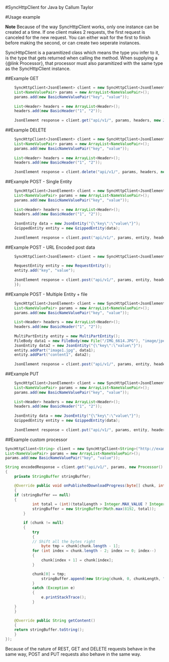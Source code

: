 #SyncHttpClient for Java by Callum Taylor

#Usage example

**Note** Because of the way SyncHttpClient works, only one instance can be created at a time. If one client makes 2 requests, the first request is canceled for the new request. You can either wait for the first to finish before making the second, or can create two seperate instances.

SyncHttpClient is a paramitized class which means the type you infer to it, is the type that gets returned when calling the method. When supplying a {@link Processor}, that processor must also paramitized with the same type as the SyncHttpClient instance.

##Example GET

```java
	SyncHttpClient<JsonElement> client = new SyncHttpClient<JsonElement>("http://example.com");
	List<NameValuePair> params = new ArrayList<NameValuePair>();
	params.add(new BasicNameValuePair("key", "value"));
	
	List<Header> headers = new ArrayList<Header>();
	headers.add(new BasicHeader("1", "2"));
	 
	JsonElement response = client.get("api/v1/", params, headers, new JsonProcessor());
```

##Example DELETE

```java
	SyncHttpClient<JsonElement> client = new SyncHttpClient<JsonElement>("http://example.com");
	List<NameValuePair> params = new ArrayList<NameValuePair>();
	params.add(new BasicNameValuePair("key", "value"));
	
	List<Header> headers = new ArrayList<Header>();
	headers.add(new BasicHeader("1", "2"));
	 
	JsonElement response = client.delete("api/v1/", params, headers, new JsonProcessor());
```

##Example POST - Single Entity

```java
	SyncHttpClient<JsonElement> client = new SyncHttpClient<JsonElement>("http://example.com");
	List<NameValuePair> params = new ArrayList<NameValuePair>();
	params.add(new BasicNameValuePair("key", "value"));
	
	List<Header> headers = new ArrayList<Header>();
	headers.add(new BasicHeader("1", "2"));
	
	JsonEntity data = new JsonEntity("{\"key\":\"value\"}");
	GzippedEntity entity = new GzippedEntity(data);
	
	JsonElement response = client.post("api/v1/", params, entity, headers, new JsonProcessor());
```

##Example POST - URL Encoded post data

```java
	SyncHttpClient<JsonElement> client = new SyncHttpClient<JsonElement>("http://example.com");
	
	RequestEntity entity = new RequestEntity();
	entity.add("key", "value");
	
	JsonElement response = client.post("api/v1/", params, entity, headers, new JsonProcessor());
	});
```

##Example POST - Multiple Entity + file

```java
	SyncHttpClient<JsonElement> client = new SyncHttpClient<JsonElement>("http://example.com");
	List<NameValuePair> params = new ArrayList<NameValuePair>();
	params.add(new BasicNameValuePair("key", "value"));
	
	List<Header> headers = new ArrayList<Header>();
	headers.add(new BasicHeader("1", "2"));
	
	MultiPartEntity entity = new MultiPartEntity();
	FileBody data1 = new FileBody(new File("/IMG_6614.JPG"), "image/jpeg");
	JsonEntity data2 = new JsonEntity("{\"key\":\"value\"}");
	entity.addPart("image1.jpg", data1);
	entity.addPart("content1", data2);
	
	JsonElement response = client.post("api/v1/", params, entity, headers, new JsonProcessor());
```

##Example PUT

```java
	SyncHttpClient<JsonElement> client = new SyncHttpClient<JsonElement>("http://example.com");
	List<NameValuePair> params = new ArrayList<NameValuePair>();
	params.add(new BasicNameValuePair("key", "value"));
	
	List<Header> headers = new ArrayList<Header>();
	headers.add(new BasicHeader("1", "2"));
	
	JsonEntity data = new JsonEntity("{\"key\":\"value\"}");
	GzippedEntity entity = new GzippedEntity(data);
	
	JsonElement response = client.put("api/v1/", params, entity, headers, new JsonProcessor());
```

##Example custom processor

```java
SyncHttpClient<String> client = new SyncHttpClient<String>("http://example.com");
List<NameValuePair> params = new ArrayList<NameValuePair>();
params.add(new BasicNameValuePair("key", "value"));

String encodedResponse = client.get("api/v1/", params, new Processor()
{
	private StringBuffer stringBuffer;

	@Override public void onPublishedDownloadProgress(byte[] chunk, int chunkLength, long totalProcessed, long totalLength)
	{
 	if (stringBuffer == null)
 	{
			int total = (int)(totalLength > Integer.MAX_VALUE ? Integer.MAX_VALUE : totalLength);
			stringBuffer = new StringBuffer(Math.max(8192, total));
		}

		if (chunk != null)
		{
			try
			{
			// Shift all the bytes right
				byte tmp = chunk[chunk.length - 1];
			for (int index = chunk.length - 2; index >= 0; index--)
			{
				chunk[index + 1] = chunk[index];
			}

			chunk[0] = tmp;
				stringBuffer.append(new String(chunk, 0, chunkLength, "UTF-8").);
			}
			catch (Exception e)
			{
				e.printStackTrace();
			}
 	}
	}

	@Override public String getContent()
	{
 	return stringBuffer.toString();
	}
});
```

Because of the nature of REST, GET and DELETE requests behave in the same
way, POST and PUT requests also behave in the same way.